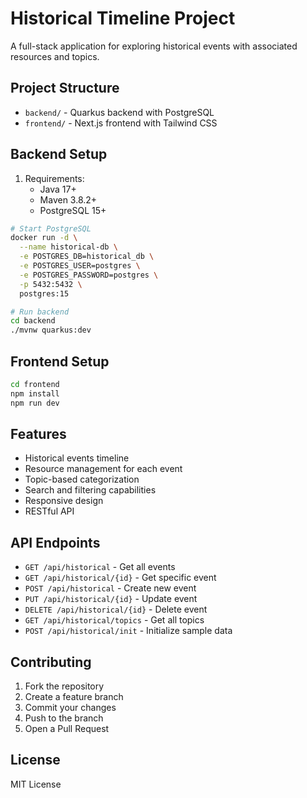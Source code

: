 # Historical Timeline Project

A full-stack application for exploring historical events with associated resources and topics.

## Project Structure

- `backend/` - Quarkus backend with PostgreSQL
- `frontend/` - Next.js frontend with Tailwind CSS

## Backend Setup

1. Requirements:
   - Java 17+
   - Maven 3.8.2+
   - PostgreSQL 15+

```bash
# Start PostgreSQL
docker run -d \
  --name historical-db \
  -e POSTGRES_DB=historical_db \
  -e POSTGRES_USER=postgres \
  -e POSTGRES_PASSWORD=postgres \
  -p 5432:5432 \
  postgres:15

# Run backend
cd backend
./mvnw quarkus:dev
```

## Frontend Setup

```bash
cd frontend
npm install
npm run dev
```

## Features

- Historical events timeline
- Resource management for each event
- Topic-based categorization
- Search and filtering capabilities
- Responsive design
- RESTful API

## API Endpoints

- `GET /api/historical` - Get all events
- `GET /api/historical/{id}` - Get specific event
- `POST /api/historical` - Create new event
- `PUT /api/historical/{id}` - Update event
- `DELETE /api/historical/{id}` - Delete event
- `GET /api/historical/topics` - Get all topics
- `POST /api/historical/init` - Initialize sample data

## Contributing

1. Fork the repository
2. Create a feature branch
3. Commit your changes
4. Push to the branch
5. Open a Pull Request

## License

MIT License